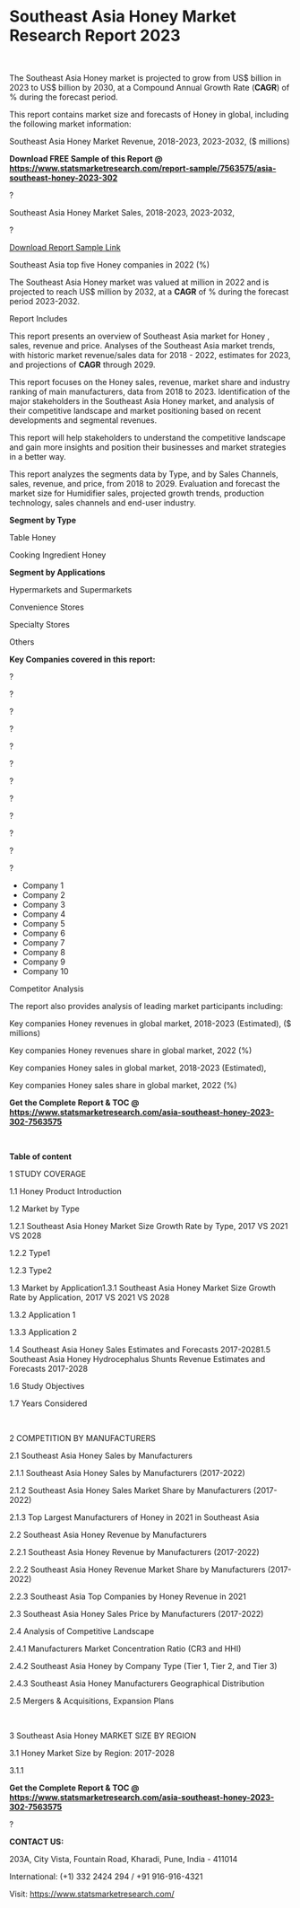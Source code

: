 <h1>Southeast Asia Honey Market Research Report 2023</h1><br/><p>The Southeast Asia Honey market is projected to grow from US$ billion in 2023 to US$ billion by 2030, at a Compound Annual Growth Rate (<strong>CAGR</strong>) of % during the forecast period.</p>
 
 
 
 <p>This report contains market size and forecasts of Honey in global, including the following market information:</p>
 
 
 
 <p>Southeast Asia Honey Market Revenue, 2018-2023, 2023-2032, ($ millions)</p>
 
 
 
 <div><b>Download FREE Sample of this Report @ <a href="https://www.statsmarketresearch.com/download-free-sample/7563575/asia-southeast-honey-2023-302">https://www.statsmarketresearch.com/report-sample/7563575/asia-southeast-honey-2023-302</a></b></div>
 
 
 
 <p>? </p>
 
 
 
 <p>Southeast Asia Honey Market Sales, 2018-2023, 2023-2032,</p>
 
 
 
 <p>? </p>
 
 
 
 <p><a href="https://www.statsmarketresearch.com/download-free-sample/7563575/asia-southeast-honey-2023-302">Download Report Sample Link</a></p>
 
 
 
 <p>Southeast Asia top five Honey companies in 2022 (%)</p>
 
 
 
 <p>The Southeast Asia Honey market was valued at million in 2022 and is projected to reach US$ million by 2032, at a <strong>CAGR</strong> of % during the forecast period 2023-2032.</p>
 
 
 
 <p>Report Includes</p>
 
 
 
 <p>This report presents an overview of Southeast Asia market for Honey , sales, revenue and price. Analyses of the Southeast Asia market trends, with historic market revenue/sales data for 2018 - 2022, estimates for 2023, and projections of <strong>CAGR</strong> through 2029.</p>
 
 
 
 <p>This report focuses on the Honey sales, revenue, market share and industry ranking of main manufacturers, data from 2018 to 2023. Identification of the major stakeholders in the Southeast Asia Honey market, and analysis of their competitive landscape and market positioning based on recent developments and segmental revenues.</p>
 
 
 
 <p>This report will help stakeholders to understand the competitive landscape and gain more insights and position their businesses and market strategies in a better way.</p>
 
 
 
 <p>This report analyzes the segments data by Type, and by Sales Channels, sales, revenue, and price, from 2018 to 2029. Evaluation and forecast the market size for Humidifier sales, projected growth trends, production technology, sales channels and end-user industry.</p>
 
 
 
 <p><strong>Segment by Type</strong></p>
 
 
 
 <p>Table Honey</p>
 
 
 
 <p>Cooking Ingredient Honey</p>
 
 
 
 <p><strong>Segment <strong><strong>by Applications</strong></strong></strong></p>
 
 
 
 <p>Hypermarkets and Supermarkets</p>
 
 
 
 <p>Convenience Stores</p>
 
 
 
 <p>Specialty Stores</p>
 
 
 
 <p>Others</p>
 
 
 
 <p><strong>Key Companies covered in this report:</strong></p>
 
 
 
 <p>? </p>
 
 
 
 <p>? </p>
 
 
 
 <p>? </p>
 
 
 
 <p>? </p>
 
 
 
 <p>? </p>
 
 
 
 <p>? </p>
 
 
 
 <p>? </p>
 
 
 
 <p>? </p>
 
 
 
 <p>? </p>
 
 
 
 <p>? </p>
 
 
 
 <p>? </p>
 
 
 
 <p>? </p>
 
 
 
 <ul>
 
 <li>Company 1</li>
 
 <li>Company 2</li>
 
 <li>Company 3</li>
 
 <li>Company 4</li>
 
 <li>Company 5</li>
 
 <li>Company 6</li>
 
 <li>Company 7</li>
 
 <li>Company 8</li>
 
 <li>Company 9</li>
 
 <li>Company 10</li>
 
 </ul>
 
 
 
 <p>Competitor Analysis</p>
 
 
 
 <p>The report also provides analysis of leading market participants including:</p>
 
 
 
 <p>Key companies Honey revenues in global market, 2018-2023 (Estimated), ($ millions)</p>
 
 
 
 <p>Key companies Honey revenues share in global market, 2022 (%)</p>
 
 
 
 <p>Key companies Honey sales in global market, 2018-2023 (Estimated),</p>
 
 
 
 <p>Key companies Honey sales share in global market, 2022 (%)</p>
 
 
 
 <div><b>Get the Complete Report & TOC @ <a href="https://www.statsmarketresearch.com/asia-southeast-honey-2023-302-7563575">https://www.statsmarketresearch.com/asia-southeast-honey-2023-302-7563575</a></b></div>
 
 
 
 <p><br />
 
 <b>Table of content</b></p>
 
 
 
 <p>1 STUDY COVERAGE<br />
 
 1.1 Honey Product Introduction<br />
 
 1.2 Market by Type<br />
 
 1.2.1 Southeast Asia Honey Market Size Growth Rate by Type, 2017 VS 2021 VS 2028<br />
 
 1.2.2 Type1<br />
 
 1.2.3 Type2<br />
 
 1.3 Market by Application1.3.1 Southeast Asia Honey Market Size Growth Rate by Application, 2017 VS 2021 VS 2028<br />
 
 1.3.2 Application 1<br />
 
 1.3.3 Application 2<br />
 
 1.4 Southeast Asia Honey Sales Estimates and Forecasts 2017-20281.5 Southeast Asia Honey Hydrocephalus Shunts Revenue Estimates and Forecasts 2017-2028<br />
 
 1.6 Study Objectives<br />
 
 1.7 Years Considered<br />
 
 <br />
 
 2 COMPETITION BY MANUFACTURERS<br />
 
 2.1 Southeast Asia Honey Sales by Manufacturers<br />
 
 2.1.1 Southeast Asia Honey Sales by Manufacturers (2017-2022)<br />
 
 2.1.2 Southeast Asia Honey Sales Market Share by Manufacturers (2017-2022)<br />
 
 2.1.3 Top Largest Manufacturers of Honey in 2021 in Southeast Asia<br />
 
 2.2 Southeast Asia Honey Revenue by Manufacturers<br />
 
 2.2.1 Southeast Asia Honey Revenue by Manufacturers (2017-2022)<br />
 
 2.2.2 Southeast Asia Honey Revenue Market Share by Manufacturers (2017-2022)<br />
 
 2.2.3 Southeast Asia Top Companies by Honey Revenue in 2021<br />
 
 2.3 Southeast Asia Honey Sales Price by Manufacturers (2017-2022)<br />
 
 2.4 Analysis of Competitive Landscape<br />
 
 2.4.1 Manufacturers Market Concentration Ratio (CR3 and HHI)<br />
 
 2.4.2 Southeast Asia Honey by Company Type (Tier 1, Tier 2, and Tier 3)<br />
 
 2.4.3 Southeast Asia Honey Manufacturers Geographical Distribution<br />
 
 2.5 Mergers & Acquisitions, Expansion Plans<br />
 
 <br />
 
 3 Southeast Asia Honey MARKET SIZE BY REGION<br />
 
 3.1 Honey Market Size by Region: 2017-2028<br />
 
 3.1.1</p>
 
 
 
 <div><b>Get the Complete Report & TOC @ <a href="https://www.statsmarketresearch.com/asia-southeast-honey-2023-302-7563575">https://www.statsmarketresearch.com/asia-southeast-honey-2023-302-7563575</a></b></div>
 
 
 
 <p>? </p>
 
 
 
 <p><b>CONTACT US:</b><br />
 
 203A, City Vista, Fountain Road, Kharadi, Pune, India - 411014<br />
 
 International: (+1) 332 2424 294 / +91 916-916-4321<br />
 
 Visit: <a href="https://www.statsmarketresearch.com/">https://www.statsmarketresearch.com/</a></p>